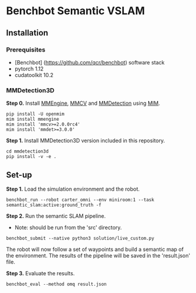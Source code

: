 # Benchbot Semantic VSLAM 

## Installation

### Prerequisites

* [Benchbot] (https://github.com/qcr/benchbot) software stack 
* pytorch 1.12
* cudatoolkit 10.2

### MMDetection3D

**Step 0.** Install [MMEngine](https://github.com/open-mmlab/mmengine), [MMCV](https://github.com/open-mmlab/mmcv) and [MMDetection](https://github.com/open-mmlab/mmdetection) using [MIM](https://github.com/open-mmlab/mim).

```shell
pip install -U openmim
mim install mmengine
mim install 'mmcv>=2.0.0rc4'
mim install 'mmdet>=3.0.0'
```

**Step 1.** Install MMDetection3D version included in this repository.

```shell
cd mmdetection3d
pip install -v -e .
```

## Set-up

**Step 1.** Load the simulation environment and the robot.

```shell
benchbot_run --robot carter_omni --env miniroom:1 --task semantic_slam:active:ground_truth -f
```

**Step 2.** Run the semantic SLAM pipeline.

* Note: should be run from the 'src' directory. 

```shell
benchbot_submit --native python3 solution/live_custom.py
```

The robot will now follow a set of waypoints and build a semantic map of the environment. The results of the pipeline will be saved in the 'result.json' file.

**Step 3.** Evaluate the results.

```shell
benchbot_eval --method omq result.json
```
